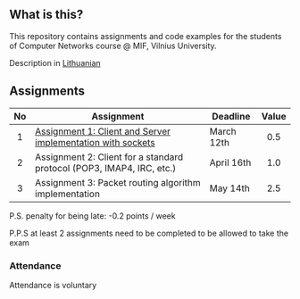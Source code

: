 ## What is this?

This repository contains assignments and code examples for the students of Computer Networks course @ MIF, Vilnius University. 

Description in [Lithuanian](README.md)

## Assignments 

|No | Assignment                                                                 | Deadline | Value |
|:-:|----------------------------------------------------------------------------|----------|:-----:|
|1  |[Assignment 1: Client and Server implementation with sockets](/assignment-1)|March 12th|0.5    |
|2  |Assignment 2: Client for a standard protocol (POP3, IMAP4, IRC, etc.)       |April 16th|1.0    |
|3  |Assignment 3: Packet routing algorithm implementation                       |May 14th  |2.5    |
P.S. penalty for being late: -0.2 points / week

P.P.S at least 2 assignments need to be completed to be allowed to take the exam

### Attendance 
Attendance is voluntary